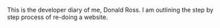 This is the developer diary of me, Donald Ross. I am outlining the step by step process of re-doing a website. 
